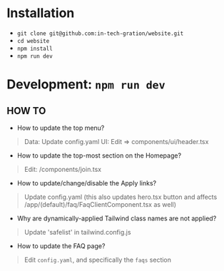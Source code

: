 # Installation

  - `git clone git@github.com:in-tech-gration/website.git`
  - `cd website`
  - `npm install`
  - `npm run dev`

# Development: `npm run dev`

## HOW TO

- How to update the top menu?
> Data: Update config.yaml
> UI: Edit => components/ui/header.tsx

- How to update the top-most section on the Homepage?
> Edit: /components/join.tsx

- How to update/change/disable the Apply links?
> Update config.yaml (this also updates hero.tsx button and affects /app/(default)/faq/FaqClientComponent.tsx as well)

- Why are dynamically-applied Tailwind class names are not applied?
> Update 'safelist' in tailwind.config.js

- How to update the FAQ page?
> Edit `config.yaml`, and specifically the `faqs` section